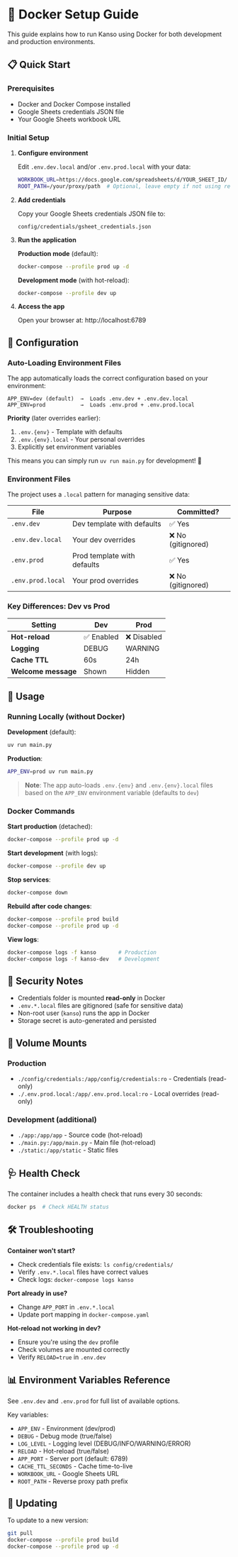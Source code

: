 # 🐳 Docker Setup Guide

This guide explains how to run Kanso using Docker for both development and production environments.

## 📋 Quick Start

### Prerequisites
- Docker and Docker Compose installed
- Google Sheets credentials JSON file
- Your Google Sheets workbook URL

### Initial Setup

1. **Configure environment**

   Edit `.env.dev.local` and/or `.env.prod.local` with your data:
   ```bash
   WORKBOOK_URL=https://docs.google.com/spreadsheets/d/YOUR_SHEET_ID/
   ROOT_PATH=/your/proxy/path  # Optional, leave empty if not using reverse proxy
   ```

2. **Add credentials**

   Copy your Google Sheets credentials JSON file to:
   ```
   config/credentials/gsheet_credentials.json
   ```

3. **Run the application**

   **Production mode** (default):
   ```bash
   docker-compose --profile prod up -d
   ```

   **Development mode** (with hot-reload):
   ```bash
   docker-compose --profile dev up
   ```

4. **Access the app**

   Open your browser at: http://localhost:6789

## 🔧 Configuration

### Auto-Loading Environment Files

The app automatically loads the correct configuration based on your environment:

```
APP_ENV=dev (default)  →  Loads .env.dev + .env.dev.local
APP_ENV=prod           →  Loads .env.prod + .env.prod.local
```

**Priority** (later overrides earlier):
1. `.env.{env}` - Template with defaults
2. `.env.{env}.local` - Your personal overrides
3. Explicitly set environment variables

This means you can simply run `uv run main.py` for development! 🎉

### Environment Files

The project uses a `.local` pattern for managing sensitive data:

| File | Purpose | Committed? |
|------|---------|------------|
| `.env.dev` | Dev template with defaults | ✅ Yes |
| `.env.dev.local` | Your dev overrides | ❌ No (gitignored) |
| `.env.prod` | Prod template with defaults | ✅ Yes |
| `.env.prod.local` | Your prod overrides | ❌ No (gitignored) |

### Key Differences: Dev vs Prod

| Setting | Dev | Prod |
|---------|-----|------|
| **Hot-reload** | ✅ Enabled | ❌ Disabled |
| **Logging** | DEBUG | WARNING |
| **Cache TTL** | 60s | 24h |
| **Welcome message** | Shown | Hidden |

## 🚀 Usage

### Running Locally (without Docker)

**Development** (default):
```bash
uv run main.py
```

**Production**:
```bash
APP_ENV=prod uv run main.py
```

> **Note**: The app auto-loads `.env.{env}` and `.env.{env}.local` files based on the `APP_ENV` environment variable (defaults to `dev`)

### Docker Commands

**Start production** (detached):
```bash
docker-compose --profile prod up -d
```

**Start development** (with logs):
```bash
docker-compose --profile dev up
```

**Stop services**:
```bash
docker-compose down
```

**Rebuild after code changes**:
```bash
docker-compose --profile prod build
docker-compose --profile prod up -d
```

**View logs**:
```bash
docker-compose logs -f kanso       # Production
docker-compose logs -f kanso-dev   # Development
```

## 🔐 Security Notes

- Credentials folder is mounted **read-only** in Docker
- `.env.*.local` files are gitignored (safe for sensitive data)
- Non-root user (`kanso`) runs the app in Docker
- Storage secret is auto-generated and persisted

## 📁 Volume Mounts

### Production
- `./config/credentials:/app/config/credentials:ro` - Credentials (read-only)
- `./.env.prod.local:/app/.env.prod.local:ro` - Local overrides (read-only)

### Development (additional)
- `./app:/app/app` - Source code (hot-reload)
- `./main.py:/app/main.py` - Main file (hot-reload)
- `./static:/app/static` - Static files

## 🩺 Health Check

The container includes a health check that runs every 30 seconds:
```bash
docker ps  # Check HEALTH status
```

## 🛠️ Troubleshooting

**Container won't start?**
- Check credentials file exists: `ls config/credentials/`
- Verify `.env.*.local` files have correct values
- Check logs: `docker-compose logs kanso`

**Port already in use?**
- Change `APP_PORT` in `.env.*.local`
- Update port mapping in `docker-compose.yaml`

**Hot-reload not working in dev?**
- Ensure you're using the `dev` profile
- Check volumes are mounted correctly
- Verify `RELOAD=true` in `.env.dev`

## 📊 Environment Variables Reference

See `.env.dev` and `.env.prod` for full list of available options.

Key variables:
- `APP_ENV` - Environment (dev/prod)
- `DEBUG` - Debug mode (true/false)
- `LOG_LEVEL` - Logging level (DEBUG/INFO/WARNING/ERROR)
- `RELOAD` - Hot-reload (true/false)
- `APP_PORT` - Server port (default: 6789)
- `CACHE_TTL_SECONDS` - Cache time-to-live
- `WORKBOOK_URL` - Google Sheets URL
- `ROOT_PATH` - Reverse proxy path prefix

## 🔄 Updating

To update to a new version:
```bash
git pull
docker-compose --profile prod build
docker-compose --profile prod up -d
```
